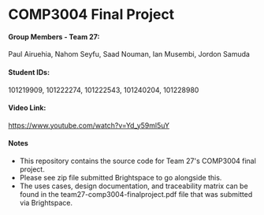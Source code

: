 # COMP3004 Final Project
#### Group Members - Team 27: 
Paul Airuehia,
Nahom Seyfu,
Saad Nouman,
Ian Musembi,
Jordon Samuda

#### Student IDs:
101219909,
101222274,
101222543,
101240204,
101228980

#### Video Link: 
https://www.youtube.com/watch?v=Yd_y59ml5uY

#### Notes
- This repository contains the source code for Team 27's COMP3004 final project.
- Please see zip file submitted Brightspace to go alongside this.
- The uses cases, design documentation, and traceability matrix can be found in the team27-comp3004-finalproject.pdf file that was submitted via Brightspace.
  
  
  
